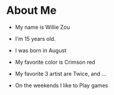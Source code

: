 # About Me

- My name is Willie Zou

- I'm 15 years old.

- I was born in August

- My favorite color is Crimson red

- My favorite 3 artist are Twice, and ...

- On the weekends I like to Play games

